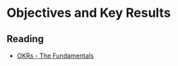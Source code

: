 # Objectives and Key Results

## Reading

- [OKRs - The Fundamentals](https://medium.com/startup-tools/okrs-5afdc298bc28)
